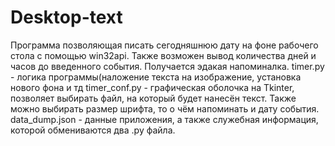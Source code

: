 # Desktop-text
Программа позволяющая писать сегодняшнюю дату на фоне рабочего стола с помощью win32api.
Также возможен вывод количества дней и часов до введенного события.
Получается эдакая напоминалка.
timer.py - логика программы(наложение текста на изображение, установка нового фона и тд
timer_conf.py - графическая оболочка на Tkinter, позволяет выбирать файл, на который будет нанесён текст.
Также можно выбирать размер шрифта, то о чём напоминать и дату события.
data_dump.json - данные приложения, а также служебная информация, которой обмениваются два .py файла.
